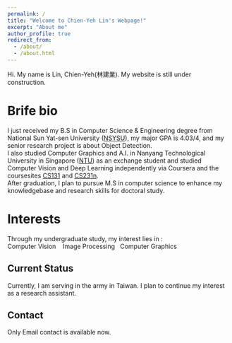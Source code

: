 ```yaml
---
permalink: /
title: "Welcome to Chien-Yeh Lin's Webpage!"
excerpt: "About me"
author_profile: true
redirect_from: 
  - /about/
  - /about.html
---
```


Hi. My name is Lin, Chien-Yeh(林建業). My website is still under construction.

Brife bio
======
I just received my B.S in Computer Science & Engineering degree from National Sun Yat-sen University ([NSYSU](http://www.nsysu.edu.tw/?Lang=en)), my major GPA is 4.03/4, and my senior research project is about Object Detection.  
I also studied Computer Graphics and A.I. in Nanyang Technological University in Singapore ([NTU](http://www.ntu.edu.sg)) as an exchange student and studied Computer Vision and Deep Learning independently via Coursera and the coursesites [CS131](http://vision.stanford.edu/teaching/cs131_fall1920/index.html) and [CS231n](http://cs231n.stanford.edu/).  
After graduation, I plan to pursue M.S in computer science to enhance my knowledgebase and research skills for doctoral study.

Interests
======
Through my undergraduate study, my interest lies in :  
Computer Vision &nbsp;&nbsp;        Image Processing&nbsp;&nbsp;       Computer Graphics

Current Status
------
Currently, I am serving in the army in Taiwan. I plan to continue my interest as a research assistant.

Contact
------
Only Email contact is available now.




